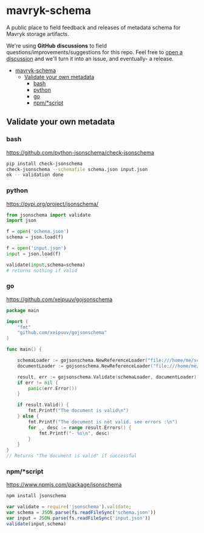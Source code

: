 # mavryk-schema
A public place to field feedback and releases of metadata schema for Mavryk storage artifacts.

We're using **GitHub discussions** to field questions/improvements/suggestions for this repo.  Feel free to [open a discussion](https://github.com/oxheadalpha/mavryk-schema/discussions) and we'll turn it into an issue, and eventually- a release.

- [mavryk-schema](#mavryk-schema)
  - [Validate your own metadata](#validate-your-own-metadata)
    - [bash](#bash)
    - [python](#python)
    - [go](#go)
    - [npm/\*script](#npmscript)

## Validate your own metadata

### bash

https://github.com/python-jsonschema/check-jsonschema

```bash
pip install check-jsonschema
check-jsonschema --schemafile schema.json input.json
ok -- validation done
```

### python

https://pypi.org/project/jsonschema/

```python
from jsonschema import validate
import json

f = open('schema.json')
schema = json.load(f)

f = open('input.json')
input = json.load(f)

validate(input,schema=schema)
# returns nothing if valid
```

### go

https://github.com/xeipuuv/gojsonschema

```go
package main

import (
    "fmt"
    "github.com/xeipuuv/gojsonschema"
)

func main() {

    schemaLoader := gojsonschema.NewReferenceLoader("file:///home/me/schema.json")
    documentLoader := gojsonschema.NewReferenceLoader("file:///home/me/document.json")

    result, err := gojsonschema.Validate(schemaLoader, documentLoader)
    if err != nil {
        panic(err.Error())
    }

    if result.Valid() {
        fmt.Printf("The document is valid\n")
    } else {
        fmt.Printf("The document is not valid. see errors :\n")
        for _, desc := range result.Errors() {
            fmt.Printf("- %s\n", desc)
        }
    }
}
// Returns "The document is valid" if successful
```

### npm/*script

https://www.npmjs.com/package/jsonschema

```bash
npm install jsonschema
```

```javascript
var validate = require('jsonschema').validate;
var schema = JSON.parse(fs.readFileSync('schema.json'))
var input = JSON.parse(fs.readFileSync('input.json'))
validate(input,schema)
```
